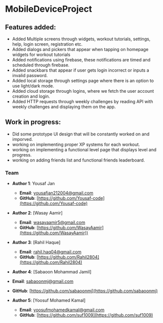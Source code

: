 # MobileDeviceProject

## Features added:

-   Added Multiple screens through widgets, workout tutorials, settings, help, login screen, registration etc.
-   Added dialogs and pickers that appear when tapping on homepage widgets for workout tutorials
-   Added notifications using firebase, these notifications are timed and scheduled through firebase.
-   Added snackbars that appear if user gets login incorrect or inputs a invalid password. 
-   Added local storage through settings page where there is an option to use light/dark mode.
-   Added cloud storage through logins, where we fetch the user account creation and login.
-   Added HTTP requests through weekly challenges by reading API with weekly challenges and displaying them on the app.

## Work in progress:

-   Did some prototype UI design that will be constantly worked on and imporved.
-   working on implementing proper XP systems for each workout.
-   working on implementing a functional level page that displays level and progress.
-   working on adding friends list and functional friends leaderboard.

### Team

- **Author 1**: Yousaf Jan  
  - **Email**: [yousafjan212004@gmail.com](mailto:yousafjan212004@gmail.com)  
  - **GitHub**: [https://github.com/Yousaf-code](https://github.com/Yousaf-code)

- **Author 2**: [Wasay Aamir]  
  - **Email**: [wasayaamir5@gmail.com](mailto:wasayaamir5@gmail.com)  
  - **GitHub**: [https://github.com/WasayAamir](https://github.com/WasayAamir))

- **Author 3**: [Rahil Haque]  
  - **Email**: [rahil.haq04@gmail.com](mailto:rahil.haq04@gmail.com)  
  - **GitHub**: [https://github.com/Rahil2804](https://github.com/Rahil2804)

 - **Author 4**: [Sabaoon Mohammad Jamil]  
  - **Email**: [sabaoonmj@gmail.com](mailto:sabaoonmj@gmail.com)  
  - **GitHub**: [https://github.com/sabaoonmj](https://github.com/sabaoonmj)

- **Author 5**: [Yoosuf Mohamed Kamal]  
  - **Email**: [yoosufmohamedkamal@gmail.com](mailto:yoosufmohamedkamal@gmail.com)  
  - **GitHub**: [https://github.com/suf1009](https://github.com/suf1009)



